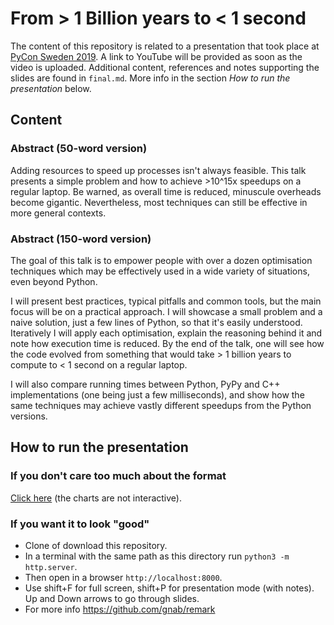 # From > 1 Billion years to < 1 second

The content of this repository is related to a presentation that took place at [PyCon Sweden 2019](https://www.pycon.se/index.html#talks). A link to YouTube will be provided as soon as the video is uploaded. Additional content, references and notes supporting the slides are found in `final.md`. More info in the section *How to run the presentation* below.

## Content
### Abstract (50-word version)
Adding resources to speed up processes isn't always feasible. This talk presents a simple problem and how to achieve >10^15x speedups on a regular laptop. Be warned, as overall time is reduced, minuscule overheads become gigantic. Nevertheless, most techniques can still be effective in more general contexts.

### Abstract (150-word version)
The goal of this talk is to empower people with over a dozen optimisation techniques which may be effectively used in a wide variety of situations, even beyond Python.

I will present best practices, typical pitfalls and common tools, but the main focus will be on a practical approach. I will showcase a small problem and a naive solution, just a few lines of Python, so that it's easily understood. Iteratively I will apply each optimisation, explain the reasoning behind it and note how execution time is reduced. By the end of the talk, one will see how the code evolved from something that would take > 1 billion years to compute to < 1 second on a regular laptop.

I will also compare running times between Python, PyPy and C++ implementations (one being just a few milliseconds), and show how the same techniques may achieve vastly different speedups from the Python versions.

## How to run the presentation
### If you don't care too much about the format
[Click here](https://github.com/isaacbernat/presentations/blob/master/optimise/final_github_viewer.md) (the charts are not interactive).

### If you want it to look "good"
- Clone of download this repository.
- In a terminal with the same path as this directory run `python3 -m http.server`.
- Then open in a browser `http://localhost:8000`.
- Use shift+F for full screen, shift+P for presentation mode (with notes). Up and Down arrows to go through slides.
- For more info https://github.com/gnab/remark
